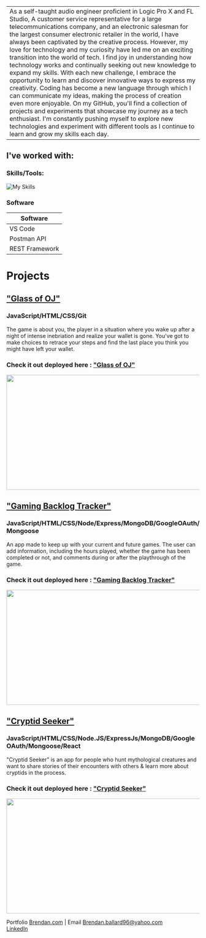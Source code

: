 
<table>
<tr>
<td>
As a self-taught audio engineer proficient in Logic Pro X and FL Studio, A customer service representative for a large telecommunications company, and an electronic salesman for the largest consumer electronic retailer in the world, I have always been captivated by the creative process. However, my love for technology and my curiosity have led me on an exciting transition into the world of tech.
I find joy in understanding how technology works and continually seeking out new knowledge to expand my skills. With each new challenge, I embrace the opportunity to learn and discover innovative ways to express my creativity. Coding has become a new language through which I can communicate my ideas, making the process of creation even more enjoyable.            
On my GitHub, you'll find a collection of projects and experiments that showcase my journey as a tech enthusiast. I'm constantly pushing myself to explore new technologies and experiment with different tools as I continue to learn and grow my skills each day.
</td>
</tr>
</table>

 
 ## I've worked with:
 
 ### Skills/Tools: 
 
 ![My Skills](https://skillicons.dev/icons?i=react,nodejs,express,mongodb,heroku,bootstrap,django,git,js,postgres,html,python,bash,css)


### Software
 
| Software             |     
| -------------------- | 
| VS Code              |     
| Postman API          |     
| REST Framework       |     
 
 
 
# Projects 
 
## ["Glass of OJ"](https://github.com/Bballard96/A-Glass-of-OJ)

### JavaScript/HTML/CSS/Git 

The game is about you, the player in a situation where you wake up after a night of intense inebriation and realize your wallet is gone. You've got to make choices to retrace your steps and find the last place you think you might have left your wallet.

### Check it out deployed here : ["Glass of OJ"](https://lucent-duckanoo-b36e0a.netlify.app)

<img src="https://github.com/Bballard96/Bballard96/assets/110790998/ca2e04f0-8ef7-4dc7-b224-e80fc62d6929" width=600 height=300>
 
 
## ["Gaming Backlog Tracker"](https://github.com/Bballard96/A-Glass-of-OJ)

### JavaScript/HTML/CSS/Node/Express/MongoDB/GoogleOAuth/Mongoose

An app made to keep up with your current and future games. The user can add information, including the hours played, whether the game has been completed or not, and comments during or after the playthrough of the game.

### Check it out deployed here : ["Gaming Backlog Tracker"](https://backlogbjb.fly.dev)

<img src="https://github.com/Bballard96/Bballard96/assets/110790998/25ff49a4-a6b5-4ffa-895a-d8eb86ffedf8" width=600 height=300>

 
 
## ["Cryptid Seeker"](https://cryptid-seeker.netlify.app/)

### JavaScript/HTML/CSS/Node.JS/ExpressJs/MongoDB/GoogleOAuth/Mongoose/React

"Cryptid Seeker" is an app for people who hunt mythological creatures and want to share stories of their encounters with others & learn more about cryptids in the process.

### Check it out deployed here : ["Cryptid Seeker"](https://cryptid-seeker.netlify.app/)

<img src="https://github.com/Bballard96/Bballard96/assets/110790998/0051b962-8e38-42eb-97da-5ae9b32346c6" width=600 height=300>

  
 Portfolio [Brendan.com](https://bballard96.github.io) | Email [Brendan.ballard96@yahoo.com](mailto:Brendan.ballard96@yahoo.com)\
[LinkedIn](https://www.linkedin.com/in/brendan-ballard/)
<br>
<!---
Bballard96/Bballard96 is a ✨ special ✨ repository because its `README.md` (this file) appears on your GitHub profile.
You can click the Preview link to take a look at your changes.
--->
